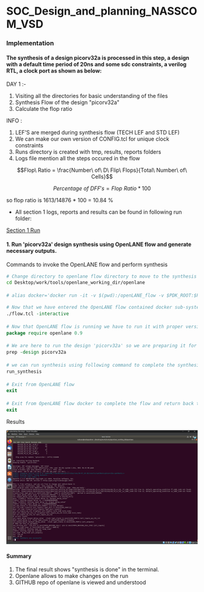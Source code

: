 # SOC_Design_and_planning_NASSCOM_VSD
### Implementation

#### The synthesis of a design picorv32a is processed in this step, a design with a default time period of 20ns and some sdc constraints, a verilog RTL, a clock port as shown as below:

DAY 1 :- 
1) Visiting all the directories for basic understanding of the files
2) Synthesis Flow of the design "picorv32a"
3) Calculate the flop ratio

INFO :
1) LEF'S are merged during synthesis flow (TECH LEF and STD LEF)
2) We can make our own version of CONFIG.tcl for unique clock constraints
3) Runs directory is created with tmp, results, reports folders
4) Logs file mention all the steps occured in the flow

```math
Flop\ Ratio = \frac{Number\ of\ D\ Flip\ Flops}{Total\ Number\ of\ Cells}
```
```math
Percentage\ of\ DFF's = Flop\ Ratio * 100 
```
so flop ratio is 1613/14876 * 100 = 10.84 %

* All section 1 logs, reports and results can be found in following run folder:

[Section 1 Run](https://drive.google.com/file/d/1Be5T9Z0SsT0eHPfNZKv3csnGbdd7dQjv/view?usp=sharing)

#### 1. Run 'picorv32a' design synthesis using OpenLANE flow and generate necessary outputs.

Commands to invoke the OpenLANE flow and perform synthesis

```bash
# Change directory to openlane flow directory to move to the synthesis working software
cd Desktop/work/tools/openlane_working_dir/openlane

# alias docker='docker run -it -v $(pwd):/openLANE_flow -v $PDK_ROOT:$PDK_ROOT -e PDK_ROOT=$PDK_ROOT -u $(id -u $USER):$(id -g $USER) efabless/openlane:v0.21'

```
```tcl
# Now that we have entered the OpenLANE flow contained docker sub-system we can invoke the OpenLANE flow in the Interactive mode 
./flow.tcl -interactive

# Now that OpenLANE flow is running we have to run it with proper version and packages
package require openlane 0.9

# We are here to run the design 'picorv32a' so we are preparing it for the flow..
prep -design picorv32a

# we can run synthesis using following command to complete the synthesis
run_synthesis

# Exit from OpenLANE flow
exit

# Exit from OpenLANE flow docker to complete the flow and return back to the terminal
exit
```

Results 

![1](https://github.com/Jay1chand/SOC_Design_and_planning_NASSCOM_VSD/blob/main/Screenshot%202025-07-30%20162523.png)


#### Summary
1) The final result shows "synthesis is done" in the terminal.
2) Openlane allows to make changes on the run
3) GITHUB repo of openlane is viewed and understood
